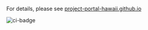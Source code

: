 For details, please see [project-portal-hawaii.github.io](https://project-portal-hawaii.github.io/)

![ci-badge](https://github.com/project-portal-hawaii/pph/workflows/ci-project-portal/badge.svg)
